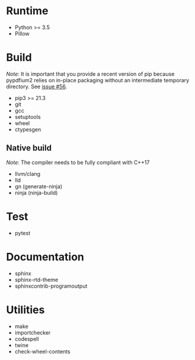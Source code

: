 <!-- SPDX-FileCopyrightText: 2022 geisserml <geisserml@gmail.com> -->
<!-- SPDX-License-Identifier: CC-BY-4.0 -->

# Runtime
* Python >= 3.5
* Pillow

# Build

*Note*: It is important that you provide a recent version of pip because pypdfium2
        relies on in-place packaging without an intermediate temporary directory.
        See [issue #56](https://github.com/pypdfium2-team/pypdfium2/issues/56).

* pip3 >= 21.3
* git
* gcc
* setuptools
* wheel
* ctypesgen

## Native build

*Note*: The compiler needs to be fully compliant with C++17

* llvm/clang
* lld
* gn (generate-ninja)
* ninja (ninja-build)

# Test
* pytest

# Documentation
* sphinx
* sphinx-rtd-theme
* sphinxcontrib-programoutput

# Utilities
* make
* importchecker
* codespell
* twine
* check-wheel-contents
